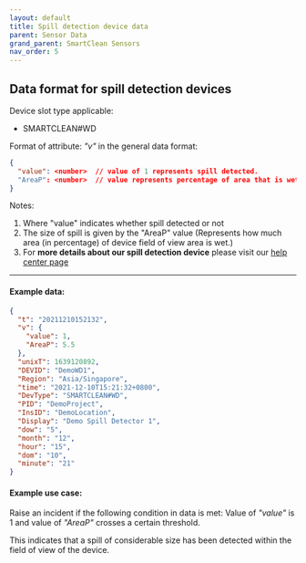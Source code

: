 ```yaml
---
layout: default
title: Spill detection device data
parent: Sensor Data
grand_parent: SmartClean Sensors
nav_order: 5
---
```


## Data format for spill detection devices
Device slot type applicable:
- SMARTCLEAN#WD

Format of attribute: *"v"* in the general data format:
```json
{
  "value": <number>  // value of 1 represents spill detected.
  "AreaP": <number>  // value represents percentage of area that is wet  
}
```
Notes:
1. Where "value" indicates whether spill detected or not
2. The size of spill is given by the "AreaP" value 
   (Represents how much area (in percentage) of device field of view area is wet.)
3. For **more details about our spill detection device**
please visit our [help center page](https://helpcenter-smartclean.webflow.io/help-installation/wf-2101-01-how-it-works)

---

#### Example data:

```json
{
  "t": "20211210152132",
  "v": {
    "value": 1,
    "AreaP": 5.5  
  },
  "unixT": 1639120892,
  "DEVID": "DemoWD1",
  "Region": "Asia/Singapore",
  "time": "2021-12-10T15:21:32+0800",
  "DevType": "SMARTCLEAN#WD",
  "PID": "DemoProject",
  "InsID": "DemoLocation",
  "Display": "Demo Spill Detector 1",
  "dow": "5",
  "month": "12",
  "hour": "15",
  "dom": "10",
  "minute": "21"
}
```

#### Example use case:
Raise an incident if the following condition in data is met: 
Value of *"value"* is 1 and value of *"AreaP"* crosses a certain threshold.

This indicates that a spill of considerable size has been detected within the field of view of the device.

